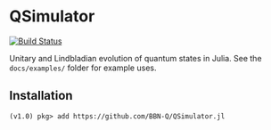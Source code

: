 # QSimulator
[![Build Status](https://travis-ci.org/BBN-Q/QSimulator.jl.svg?branch=master)](https://travis-ci.org/BBN-Q/QSimulator.jl)

Unitary and Lindbladian evolution of quantum states in Julia.  See the `docs/examples/` folder for example uses.

## Installation

```
(v1.0) pkg> add https://github.com/BBN-Q/QSimulator.jl
```
